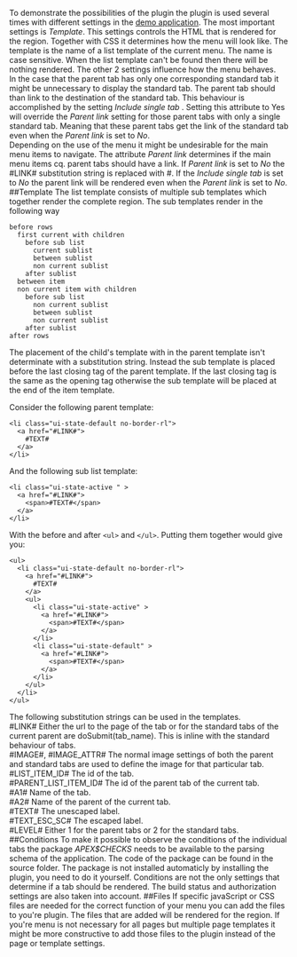 To demonstrate the possibilities of the plugin the plugin is used several times with different settings in the [demo application](https://apex.oracle.com/pls/apex/f?p=T_TAB_LIST:TABLIST:0:::::?cs=VANBAREN).
The most important settings is _Template_. This settings controls the HTML that is rendered for the region.
Together with CSS it determines how the menu will look like. The template is the name of a list template of the current menu.
The name is case sensitive. When the list template can't be found then there will be nothing rendered.
The other 2 settings influence how the menu behaves.  
In the case that the parent tab has only one corresponding standard tab it might be unnecessary to display the standard tab. The parent tab should than link to the destination of the standard tab. This behaviour is accomplished by the setting _Include single tab_ . Setting this attribute to Yes will override the _Parent link_ setting for those parent tabs with only a single standard tab. Meaning that these parent tabs get the link of the standard tab even when the _Parent link_ is set to *No*.  
Depending on the use of the menu it might be undesirable for the main menu items to navigate. The attribute _Parent link_ determines if the main menu items cq. parent tabs should have a link. If _Parent link_ is set to *No* the #LINK# substitution string is replaced with #. If the _Include single tab_ is set to *No* the parent link will be rendered even when the  _Parent link_ is set to *No*.
##Template
The list template consists of multiple sub templates which together render the complete region.
The sub templates render in the following way

    before rows
	  first current with children
		before sub list
		  current sublist
		  between sublist	
		  non current sublist
		after sublist
	  between item
      non current item with children
        before sub list
		  non current sublist
		  between sublist	
		  non current sublist
		after sublist
    after rows

The placement of the child's template with in the parent template isn't determinate with a substitution string. Instead the sub template is placed before the last closing tag of the parent template. If the last closing tag is the same as the opening tag otherwise the sub template will be placed at the end of the item template.

Consider the following parent template:

    <li class="ui-state-default no-border-rl">
	  <a href="#LINK#"> 
	    #TEXT#
	  </a>
	</li>

And the following sub list template:

    <li class="ui-state-active " >
	  <a href="#LINK#">
	    <span>#TEXT#</span>
	  </a>
	</li>

With the before and after `<ul>` and `</ul>`. Putting them together would give you:

    <ul>
	  <li class="ui-state-default no-border-rl">
	    <a href="#LINK#"> 
	      #TEXT#
	    </a>
        <ul>
          <li class="ui-state-active" >
            <a href="#LINK#">
			  <span>#TEXT#</span>
            </a>
          </li>        
          <li class="ui-state-default" >
            <a href="#LINK#">
              <span>#TEXT#</span>
            </a>
          </li>
        </ul>
      </li>
	</ul>  
The following substitution strings can be used in the templates.  
\#LINK# Either the url to the page of the tab or for the standard tabs of the current parent are doSubmit(tab\_name). This is inline with the standard behaviour of tabs.  
\#IMAGE\#, #IMAGE_ATTR\#  The normal image settings of both the parent and standard tabs are used to define the image for that particular tab.  
\#LIST\_ITEM\_ID# The id of the tab.  
\#PARENT\_LIST\_ITEM\_ID# The id of the parent tab of the current tab.  
\#A1# Name of the tab.  
\#A2# Name of the parent of the current tab.  
\#TEXT# The unescaped label.  
\#TEXT\_ESC\_SC# The escaped label.  
\#LEVEL#  Either 1 for the parent tabs or 2 for the standard tabs.
##Conditions
To make it possible to observe the conditions of the individual tabs the package *APEX$CHECKS* needs to be available to the parsing schema of the application. The code of the package can be found in the source folder. The package is not installed automaticly by installing the plugin, you need to do it yourself. Conditions are not the only settings that determine if a tab should be rendered. The build status and authorization settings are also taken into account. 
##Files
If specific javaScript or CSS files are needed for the correct function of your menu you can add the files to you're plugin. The files that are added will be rendered for the region. If you're menu is not necessary for all pages but multiple page templates it might be more constructive to add those files to the plugin instead of the page or template settings.